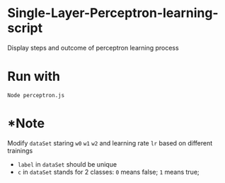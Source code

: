 # Single-Layer-Perceptron-learning-script
Display steps and outcome of perceptron learning process

# Run with 

`Node perceptron.js`


# *Note

Modify `dataSet` staring `w0` `w1` `w2` and learning rate `lr` based on different trainings

- `label` in `dataSet` should be unique
- `c` in `dataSet` stands for 2 classes: `0` means false; `1` means true;
